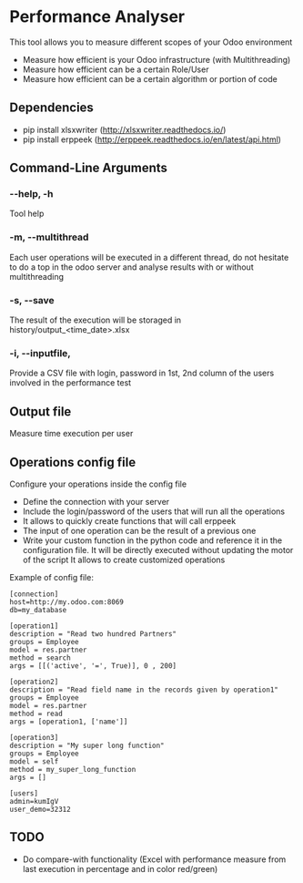# Performance Analyser
This tool allows you to measure different scopes of your Odoo environment
* Measure how efficient is your Odoo infrastructure (with Multithreading)
* Measure how efficient can be a certain Role/User
* Measure how efficient can be a certain algorithm or portion of code  
 
## Dependencies
* pip install xlsxwriter (http://xlsxwriter.readthedocs.io/)
* pip install erppeek (http://erppeek.readthedocs.io/en/latest/api.html)
 
## Command-Line Arguments
### --help, -h
Tool help

### -m, --multithread
Each user operations will be executed in a different thread, do not hesitate to do a top in the odoo server and analyse results with or without multithreading

### -s, --save
The result of the execution will be storaged in history/output_<time_date>.xlsx 

### -i, --inputfile,
Provide a CSV file with login, password in 1st, 2nd column of the users involved in the performance test 

## Output file
Measure time execution per user

## Operations config file

Configure your operations inside the config file
* Define the connection with your server
* Include the login/password of the users that will run all the operations
* It allows to quickly create functions that will call erppeek
* The input of one operation can be the result of a previous one
* Write your custom function in the python code and reference it in the configuration file. It will be directly executed without updating the motor of the script
It allows to create customized operations

Example of config file:
```shell
[connection]
host=http://my.odoo.com:8069
db=my_database
 
[operation1]
description = "Read two hundred Partners"
groups = Employee
model = res.partner
method = search
args = [[('active', '=', True)], 0 , 200]
 
[operation2]
description = "Read field name in the records given by operation1"
groups = Employee
model = res.partner
method = read
args = [operation1, ['name']]
 
[operation3]
description = "My super long function"
groups = Employee
model = self
method = my_super_long_function
args = []
 
[users]
admin=kumIgV
user_demo=32312
```

## TODO
* Do compare-with functionality (Excel with performance measure from last execution in percentage and in color red/green)
